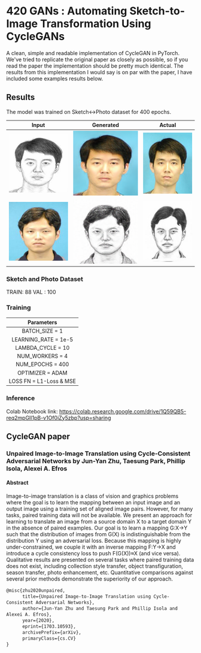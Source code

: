 # 420 GANs : Automating Sketch-to-Image Transformation Using CycleGANs
A clean, simple and readable implementation of CycleGAN in PyTorch. We've tried to replicate the original paper as closely as possible, so if you read the paper the implementation should be pretty much identical. The results from this implementation I would say is on par with the paper, I have included some examples results below.

## Results
The model was trained on Sketch<->Photo dataset for 400 epochs.

| Input | Generated | Actual |
|:---:|:---:|:---:|
| ![](saved_images/real_sketch_0.png) | ![](saved_images/sketch_to_photo_0.png) | ![](saved_images/original_photo.jpg) |
| ![](saved_images/real_photo_0.png) | ![](saved_images/photo_to_sketch_0.png) | ![](saved_images/original_sketch.jpg) |



### Sketch and Photo Dataset
TRAIN: 88
VAL : 100

### Training
| Parameters |
|:---:|
| BATCH_SIZE = 1 |
| LEARNING_RATE = 1e-5 |
| LAMBDA_CYCLE = 10 |
| NUM_WORKERS = 4 |
| NUM_EPOCHS = 400 |
| OPTIMIZER = ADAM |
| LOSS FN = L1-Loss & MSE |

### Inference
Colab Notebook link: https://colab.research.google.com/drive/1Q59QB5-req2mpGIl1pB-v1Of0iZy5zbp?usp=sharing
## CycleGAN paper
### Unpaired Image-to-Image Translation using Cycle-Consistent Adversarial Networks by Jun-Yan Zhu, Taesung Park, Phillip Isola, Alexei A. Efros

#### Abstract
Image-to-image translation is a class of vision and graphics problems where the goal is to learn the mapping between an input image and an output image using a training set of aligned image pairs. However, for many tasks, paired training data will not be available. We present an approach for learning to translate an image from a source domain X to a target domain Y in the absence of paired examples. Our goal is to learn a mapping G:X→Y such that the distribution of images from G(X) is indistinguishable from the distribution Y using an adversarial loss. Because this mapping is highly under-constrained, we couple it with an inverse mapping F:Y→X and introduce a cycle consistency loss to push F(G(X))≈X (and vice versa). Qualitative results are presented on several tasks where paired training data does not exist, including collection style transfer, object transfiguration, season transfer, photo enhancement, etc. Quantitative comparisons against several prior methods demonstrate the superiority of our approach. 
```
@misc{zhu2020unpaired,
      title={Unpaired Image-to-Image Translation using Cycle-Consistent Adversarial Networks}, 
      author={Jun-Yan Zhu and Taesung Park and Phillip Isola and Alexei A. Efros},
      year={2020},
      eprint={1703.10593},
      archivePrefix={arXiv},
      primaryClass={cs.CV}
}
```

